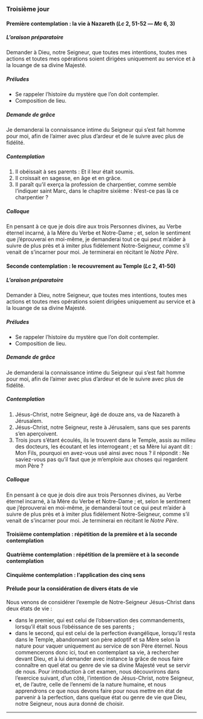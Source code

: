 ### Troisième jour

#### Première contemplation : la vie à Nazareth (*Lc* 2, 51-52 — *Mc* 6, 3)

##### L’oraison préparatoire
Demander à Dieu, notre Seigneur, que toutes mes intentions, toutes mes actions et toutes mes opérations soient dirigées uniquement au service et à la louange de sa divine Majesté.

##### Préludes
- Se rappeler l’histoire du mystère que l’on doit contempler.
- Composition de lieu.

##### Demande de grâce
Je demanderai la connaissance intime du Seigneur qui s’est fait homme pour moi, afin de l’aimer avec plus d’ardeur et de le suivre avec plus de fidélité.

##### Contemplation
1. Il obéissait à ses parents : Et il leur était soumis.
2. Il croissait en sagesse, en âge et en grâce.
3. Il paraît qu’il exerça la profession de charpentier, comme semble l’indiquer saint Marc, dans le chapitre sixième : N’est-ce pas là ce charpentier ? 

##### Colloque
En pensant à ce que je dois dire aux trois Personnes divines, au Verbe éternel incarné, à la Mère du Verbe et Notre-Dame ; et, selon le sentiment que j’éprouverai en moi-même, je demanderai tout ce qui peut m’aider à suivre de plus près et à imiter plus fidèlement Notre-Seigneur, comme s’il venait de s’incarner pour moi. Je terminerai en récitant le _Notre Père_.

#### Seconde contemplation : le recouvrement au Temple (*Lc* 2, 41-50)

##### L’oraison préparatoire
Demander à Dieu, notre Seigneur, que toutes mes intentions, toutes mes actions et toutes mes opérations soient dirigées uniquement au service et à la louange de sa divine Majesté.

##### Préludes
- Se rappeler l’histoire du mystère que l’on doit contempler.
- Composition de lieu.

##### Demande de grâce
Je demanderai la connaissance intime du Seigneur qui s’est fait homme pour moi, afin de l’aimer avec plus d’ardeur et de le suivre avec plus de fidélité.

##### Contemplation
1. Jésus-Christ, notre Seigneur, âgé de douze ans, va de Nazareth à Jérusalem.
2. Jésus-Christ, notre Seigneur, reste à Jérusalem, sans que ses parents s’en aperçoivent.
3. Trois jours s’étant écoulés, ils le trouvent dans le Temple, assis au milieu des docteurs, les écoutant et les interrogeant ; et sa Mère lui ayant dit : Mon Fils, pourquoi en avez-vous usé ainsi avec nous ? il répondit : Ne saviez-vous pas qu’il faut que je m’emploie aux choses qui regardent mon Père ?

##### Colloque
En pensant à ce que je dois dire aux trois Personnes divines, au Verbe éternel incarné, à la Mère du Verbe et Notre-Dame ; et, selon le sentiment que j’éprouverai en moi-même, je demanderai tout ce qui peut m’aider à suivre de plus près et à imiter plus fidèlement Notre-Seigneur, comme s’il venait de s’incarner pour moi. Je terminerai en récitant le _Notre Père_.

#### Troisième contemplation : répétition de la première et à la seconde contemplation

#### Quatrième contemplation : répétition de la première et à la seconde contemplation

#### Cinquième contemplation : l’application des cinq sens

#### Prélude pour la considération de divers états de vie
Nous venons de considérer l’exemple de Notre-Seigneur Jésus-Christ dans deux états de vie : 
- dans le premier, qui est celui de l’observation des commandements, lorsqu’il était sous l’obéissance de ses parents ; 
- dans le second, qui est celui de la perfection évangélique, lorsqu’il resta dans le Temple, abandonnant son père adoptif et sa Mère selon la nature pour vaquer uniquement au service de son Père éternel. 
Nous commencerons donc ici, tout en contemplant sa vie, à rechercher devant Dieu, et à lui demander avec instance la grâce de nous faire connaître en quel état ou genre de vie sa divine Majesté veut se servir de nous. Pour introduction à cet examen, nous découvrirons dans l’exercice suivant, d’un côté, l’intention de Jésus-Christ, notre Seigneur, et, de l’autre, celle de l’ennemi de la nature humaine, et nous apprendrons ce que nous devons faire pour nous mettre en état de parvenir à la perfection, dans quelque état ou genre de vie que Dieu, notre Seigneur, nous aura donné de choisir.

----
